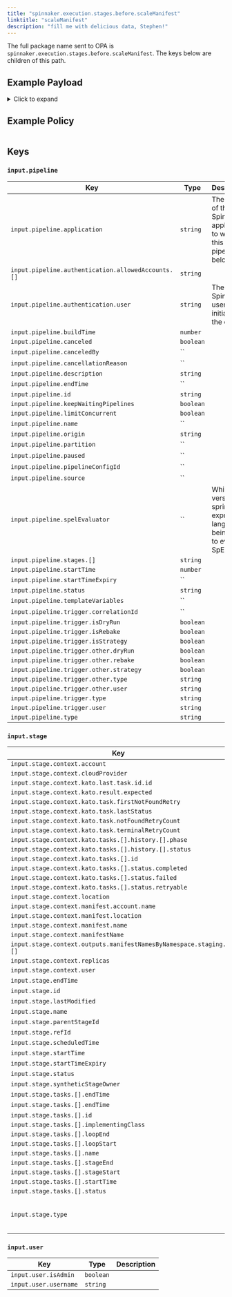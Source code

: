 ```yaml
---
title: "spinnaker.execution.stages.before.scaleManifest"
linktitle: "scaleManifest"
description: "fill me with delicious data, Stephen!"
---
```


The full package name sent to OPA is `spinnaker.execution.stages.before.scaleManifest`. The keys below are children of this path.

## Example Payload

<details><summary>Click to expand</summary>

```json
{
  "input": {
    "pipeline": {
      "application": "hostname",
      "authentication": {
        "allowedAccounts": [
          "spinnaker",
          "staging",
          "staging-ecs"
        ],
        "user": "myUserName"
      },
      "buildTime": 1620752545407,
      "canceled": false,
      "canceledBy": null,
      "cancellationReason": null,
      "description": "Scale manifest",
      "endTime": null,
      "id": "01F5E62DKZH06TP0V627RBP4M2",
      "initialConfig": {},
      "keepWaitingPipelines": false,
      "limitConcurrent": false,
      "name": null,
      "notifications": [],
      "origin": "unknown",
      "partition": null,
      "paused": null,
      "pipelineConfigId": null,
      "source": null,
      "spelEvaluator": null,
      "stages": [
        "01F5E62DKZ1YANDNTZ9ZJY0QGE"
      ],
      "startTime": 1620752545426,
      "startTimeExpiry": null,
      "status": "RUNNING",
      "systemNotifications": [],
      "templateVariables": null,
      "trigger": {
        "artifacts": [],
        "correlationId": null,
        "isDryRun": false,
        "isRebake": false,
        "isStrategy": false,
        "notifications": [],
        "other": {
          "artifacts": [],
          "dryRun": false,
          "expectedArtifacts": [],
          "notifications": [],
          "parameters": {},
          "rebake": false,
          "resolvedExpectedArtifacts": [],
          "strategy": false,
          "type": "manual",
          "user": "myUserName"
        },
        "parameters": {},
        "resolvedExpectedArtifacts": [],
        "type": "manual",
        "user": "myUserName"
      },
      "type": "ORCHESTRATION"
    },
    "stage": {
      "context": {
        "account": "spinnaker",
        "cloudProvider": "kubernetes",
        "deploy.server.groups": {},
        "kato.last.task.id": {
          "id": "552a47bb-59ea-4f5b-aa58-9f28851a6bc6"
        },
        "kato.result.expected": false,
        "kato.task.firstNotFoundRetry": -1,
        "kato.task.lastStatus": "SUCCEEDED",
        "kato.task.notFoundRetryCount": 0,
        "kato.task.terminalRetryCount": 0,
        "kato.tasks": [
          {
            "history": [
              {
                "phase": "ORCHESTRATION",
                "status": "Initializing Orchestration Task"
              },
              {
                "phase": "ORCHESTRATION",
                "status": "Processing op: KubernetesScaleManifestOperation"
              },
              {
                "phase": "SCALE_KUBERNETES_MANIFEST",
                "status": "Starting scale operation..."
              },
              {
                "phase": "SCALE_KUBERNETES_MANIFEST",
                "status": "Looking up resource properties..."
              },
              {
                "phase": "SCALE_KUBERNETES_MANIFEST",
                "status": "Calling scale operation..."
              },
              {
                "phase": "ORCHESTRATION",
                "status": "Orchestration completed."
              }
            ],
            "id": "552a47bb-59ea-4f5b-aa58-9f28851a6bc6",
            "resultObjects": [],
            "status": {
              "completed": true,
              "failed": false,
              "retryable": false
            }
          }
        ],
        "location": "staging",
        "manifest.account.name": "spinnaker",
        "manifest.location": "staging",
        "manifest.name": "deployment hostname",
        "manifestName": "deployment hostname",
        "outputs.manifestNamesByNamespace": {
          "staging": [
            "deployment hostname"
          ]
        },
        "replicas": "5",
        "user": "myUserName"
      },
      "endTime": null,
      "id": "01F5E62DKZ1YANDNTZ9ZJY0QGE",
      "lastModified": null,
      "name": "scaleManifest",
      "outputs": {},
      "parentStageId": null,
      "refId": "0",
      "requisiteStageRefIds": [],
      "scheduledTime": null,
      "startTime": 1620752545489,
      "startTimeExpiry": null,
      "status": "RUNNING",
      "syntheticStageOwner": null,
      "tasks": [
        {
          "endTime": 1620752545644,
          "id": "1",
          "implementingClass": "com.netflix.spinnaker.orca.clouddriver.tasks.manifest.ResolveTargetManifestTask",
          "loopEnd": false,
          "loopStart": false,
          "name": "resolveTargetManifest",
          "stageEnd": false,
          "stageStart": true,
          "startTime": 1620752545521,
          "status": "SUCCEEDED"
        },
        {
          "endTime": 1620752545916,
          "id": "2",
          "implementingClass": "com.netflix.spinnaker.orca.clouddriver.tasks.manifest.ScaleManifestTask",
          "loopEnd": false,
          "loopStart": false,
          "name": "scaleManifest",
          "stageEnd": false,
          "stageStart": false,
          "startTime": 1620752545659,
          "status": "SUCCEEDED"
        },
        {
          "endTime": 1620752551162,
          "id": "3",
          "implementingClass": "com.netflix.spinnaker.orca.clouddriver.tasks.MonitorKatoTask",
          "loopEnd": false,
          "loopStart": false,
          "name": "monitorScale",
          "stageEnd": false,
          "stageStart": false,
          "startTime": 1620752545933,
          "status": "SUCCEEDED"
        },
        {
          "endTime": null,
          "id": "4",
          "implementingClass": "com.netflix.spinnaker.orca.clouddriver.tasks.manifest.WaitForManifestStableTask",
          "loopEnd": false,
          "loopStart": false,
          "name": "waitForManifestToStabilize",
          "stageEnd": true,
          "stageStart": false,
          "startTime": 1620752551183,
          "status": "RUNNING"
        }
      ],
      "type": "scaleManifest"
    },
    "user": {
      "isAdmin": false,
      "roles": [],
      "username": "myUserName"
    }
  }
}
```
</details>

## Example Policy

```rego

```

## Keys

### `input.pipeline`

| Key                                                               | Type      | Description                                                                 |
| ----------------------------------------------------------------- | --------- | --------------------------------------------------------------------------- |
| `input.pipeline.application`                                      | `string`  | The name of the Spinnaker application to which this pipeline belongs.       |
| `input.pipeline.authentication.allowedAccounts.[]`                | `string`  |                                                                             |
| `input.pipeline.authentication.user`                              | `string`  | The Spinnaker user initiating the change.                                   |
| `input.pipeline.buildTime`                                        | `number`  |                                                                             |
| `input.pipeline.canceled`                                         | `boolean` |                                                                             |
| `input.pipeline.canceledBy`                                       | ``        |                                                                             |
| `input.pipeline.cancellationReason`                               | ``        |                                                                             |
| `input.pipeline.description`                                      | `string`  |                                                                             |
| `input.pipeline.endTime`                                          | ``        |                                                                             |
| `input.pipeline.id`                                               | `string`  |                                                                             |
| `input.pipeline.keepWaitingPipelines`                             | `boolean` |                                                                             |
| `input.pipeline.limitConcurrent`                                  | `boolean` |                                                                             |
| `input.pipeline.name`                                             | ``        |                                                                             |
| `input.pipeline.origin`                                           | `string`  |                                                                             |
| `input.pipeline.partition`                                        | ``        |                                                                             |
| `input.pipeline.paused`                                           | ``        |                                                                             |
| `input.pipeline.pipelineConfigId`                                 | ``        |                                                                             |
| `input.pipeline.source`                                           | ``        |                                                                             |
| `input.pipeline.spelEvaluator`                                    | ``        | Which version of spring expression language is being used to evaluate SpEL. |
| `input.pipeline.stages.[]`                                        | `string`  |                                                                             |
| `input.pipeline.startTime`                                        | `number`  |                                                                             |
| `input.pipeline.startTimeExpiry`                                  | ``        |                                                                             |
| `input.pipeline.status`                                           | `string`  |                                                                             |
| `input.pipeline.templateVariables`                                | ``        |                                                                             |
| `input.pipeline.trigger.correlationId`                            | ``        |                                                                             |
| `input.pipeline.trigger.isDryRun`                                 | `boolean` |                                                                             |
| `input.pipeline.trigger.isRebake`                                 | `boolean` |                                                                             |
| `input.pipeline.trigger.isStrategy`                               | `boolean` |                                                                             |
| `input.pipeline.trigger.other.dryRun`                             | `boolean` |                                                                             |
| `input.pipeline.trigger.other.rebake`                             | `boolean` |                                                                             |
| `input.pipeline.trigger.other.strategy`                           | `boolean` |                                                                             |
| `input.pipeline.trigger.other.type`                               | `string`  |                                                                             |
| `input.pipeline.trigger.other.user`                               | `string`  |                                                                             |
| `input.pipeline.trigger.type`                                     | `string`  |                                                                             |
| `input.pipeline.trigger.user`                                     | `string`  |                                                                             |
| `input.pipeline.type`                                             | `string`  |                                                                             |

### `input.stage`

| Key                                                               | Type      | Description                                                                 |
| ----------------------------------------------------------------- | --------- | --------------------------------------------------------------------------- |
| `input.stage.context.account`                                     | `string`  |                                                                             |
| `input.stage.context.cloudProvider`                               | `string`  |                                                                             |
| `input.stage.context.kato.last.task.id.id`                        | `string`  |                                                                             |
| `input.stage.context.kato.result.expected`                        | `boolean` |                                                                             |
| `input.stage.context.kato.task.firstNotFoundRetry`                | `number`  |                                                                             |
| `input.stage.context.kato.task.lastStatus`                        | `string`  |                                                                             |
| `input.stage.context.kato.task.notFoundRetryCount`                | `number`  |                                                                             |
| `input.stage.context.kato.task.terminalRetryCount`                | `number`  |                                                                             |
| `input.stage.context.kato.tasks.[].history.[].phase`              | `string`  |                                                                             |
| `input.stage.context.kato.tasks.[].history.[].status`             | `string`  |                                                                             |
| `input.stage.context.kato.tasks.[].id`                            | `string`  |                                                                             |
| `input.stage.context.kato.tasks.[].status.completed`              | `boolean` |                                                                             |
| `input.stage.context.kato.tasks.[].status.failed`                 | `boolean` |                                                                             |
| `input.stage.context.kato.tasks.[].status.retryable`              | `boolean` |                                                                             |
| `input.stage.context.location`                                    | `string`  |                                                                             |
| `input.stage.context.manifest.account.name`                       | `string`  |                                                                             |
| `input.stage.context.manifest.location`                           | `string`  |                                                                             |
| `input.stage.context.manifest.name`                               | `string`  |                                                                             |
| `input.stage.context.manifestName`                                | `string`  |                                                                             |
| `input.stage.context.outputs.manifestNamesByNamespace.staging.[]` | `string`  |                                                                             |
| `input.stage.context.replicas`                                    | `string`  |                                                                             |
| `input.stage.context.user`                                        | `string`  |                                                                             |
| `input.stage.endTime`                                             | ``        |                                                                             |
| `input.stage.id`                                                  | `string`  |                                                                             |
| `input.stage.lastModified`                                        | ``        |                                                                             |
| `input.stage.name`                                                | `string`  |                                                                             |
| `input.stage.parentStageId`                                       | ``        |                                                                             |
| `input.stage.refId`                                               | `string`  |                                                                             |
| `input.stage.scheduledTime`                                       | ``        |                                                                             |
| `input.stage.startTime`                                           | `number`  |                                                                             |
| `input.stage.startTimeExpiry`                                     | ``        |                                                                             |
| `input.stage.status`                                              | `string`  |                                                                             |
| `input.stage.syntheticStageOwner`                                 | ``        |                                                                             |
| `input.stage.tasks.[].endTime`                                    | `number`  |                                                                             |
| `input.stage.tasks.[].endTime`                                    | ``        |                                                                             |
| `input.stage.tasks.[].id`                                         | `string`  |                                                                             |
| `input.stage.tasks.[].implementingClass`                          | `string`  |                                                                             |
| `input.stage.tasks.[].loopEnd`                                    | `boolean` |                                                                             |
| `input.stage.tasks.[].loopStart`                                  | `boolean` |                                                                             |
| `input.stage.tasks.[].name`                                       | `string`  |                                                                             |
| `input.stage.tasks.[].stageEnd`                                   | `boolean` |                                                                             |
| `input.stage.tasks.[].stageStart`                                 | `boolean` |                                                                             |
| `input.stage.tasks.[].startTime`                                  | `number`  |                                                                             |
| `input.stage.tasks.[].status`                                     | `string`  |                                                                             |
| `input.stage.type`                                                | `string`  | The current state of activity of the stage.                                 |

### `input.user`

| Key                                                               | Type      | Description                                                                 |
| ----------------------------------------------------------------- | --------- | --------------------------------------------------------------------------- |
| `input.user.isAdmin`                                              | `boolean` |                                                                             |
| `input.user.username`                                             | `string`  |                                                                             |
